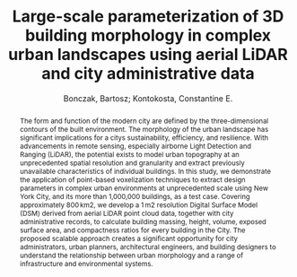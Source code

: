 ---
layout: technique
title: "Large-scale parameterization of 3D building morphology in complex urban landscapes using aerial LiDAR and city administrative data"
system_type: "False"
technique: "False"
design_study: "False"
evaluation: "False"
data: "True"
analysis: "False"
generation: "True"
curation_and_transformation: "False"
management: "False"
modeling: "False"
urban_analysis: "True"
visualization: "False"
sunlight_access: "False"
wind_ventilation: "False"
view_impact: "False"
energy: "False"
damage_and_disaster_management: "False"
climate: "False"
sound: "False"
property_cadastre: "False"
others: "True"
lookup: "False"
browse: "False"
locate: "False"
explore: "True"
identify: "False"
compare: "True"
summarize: "True"
distribution: "True"
trends: "False"
outliers: "False"
extremes: "False"
features: "True"
target_discovery: "False"
target_access: "False"
spatial_relation: "False"
buildings: "True"
streets: "False"
nature: "False"
uniform_discretization: "False"
structural_subdivision: "False"
univariate: "False"
multivariate: "False"
volumetric: "False"
temporal: "False"
sensing: "True"
statistical: "False"
simulation_based: "False"
learning_based: "False"
surveyed: "False"
site: "False"
block: "False"
multi_block: "False"
city: "True"
va_wo_model: "False"
post_model: "False"
model_integrated: "False"
assisted_models: "False"
overlay: "False"
embedded: "False"
linked: "False"
temporal_jx: "False"
spatial_jx: "False"
filter: "False"
aggregate: "True"
embed: "False"
glyphs: "False"
bar_charts: "False"
scatterplots: "False"
matrix: "False"
parallel_coordinates: "False"
map_2d: "False"
map_3d: "False"
walking: "False"
steering: "False"
selection_based: "False"
manipulation_based: "False"
distortion: "False"
ghosting: "False"
culling: "False"
birds_view: "False"
multi_view: "False"
assisted_steering: "False"
other: "False"
vr_cave: "False"
ar: "False"
desktop: "False"
mobile: "False"
case_study: "False"
user_study: "False"
statistical_evaluation: "True"
expert_interviews: "False"
key: "WLVFWDHB"
item_type: "journalArticle"
publication_year: "2019"
author: "Bonczak, Bartosz; Kontokosta, Constantine E."
publication_title: "Computers, Environment and Urban Systems"
isbn: "nan"
issn: "01989715"
doi: "10.1016/j.compenvurbsys.2018.09.004"
url_paper: "https://linkinghub.elsevier.com/retrieve/pii/S0198971518300176"
abstract_note: "nan"
date_added: "2023-01-30 00:37:26"
date_modified: "2023-01-30 00:37:26"
access_date: "2023-01-30 00:37:26"
pages: "126-142"
num_pages: "nan"
issue: "nan"
volume: "73.0"
number_of_volumes: "nan"
journal_abbreviation: "Computers, Environment and Urban Systems"
short_title: "nan"
series: "nan"
series_number: "nan"
series_text: "nan"
series_title: "nan"
publisher: "nan"
place: "nan"
language: "en"
rights: "nan"
type: "nan"
archive: "nan"
archive_location: "nan"
library_catalog: "DOI.org (Crossref)"
call_number: "nan"
extra: "nan"
notes: "nan"
link_attachments: "nan"
manual_tags: "nan"
automatic_tags: "nan"
editor: "nan"
series_editor: "nan"
translator: "nan"
contributor: "nan"
attorney_agent: "nan"
book_author: "nan"
cast_member: "nan"
commenter: "nan"
composer: "nan"
cosponsor: "nan"
counsel: "nan"
interviewer: "nan"
producer: "nan"
recipient: "nan"
reviewed_author: "nan"
scriptwriter: "nan"
words_by: "nan"
guest: "nan"
number: "nan"
edition: "nan"
running_time: "nan"
scale: "nan"
medium: "nan"
artwork_size: "nan"
filing_date: "nan"
application_number: "nan"
assignee: "nan"
issuing_authority: "nan"
country: "nan"
meeting_name: "nan"
conference_name: "nan"
court: "nan"
references: "nan"
reporter: "nan"
legal_status: "nan"
priority_numbers: "nan"
programming_language: "nan"
version: "nan"
system: "nan"
code: "nan"
code_number: "nan"
section: "nan"
session: "nan"
committee: "nan"
history: "nan"
legislative_body: "nan"
abstract: "The form and function of the modern city are defined by the three-dimensional contours of the built environment. The morphology of the urban landscape has significant implications for a citys sustainability, efficiency, and resilience. With advancements in remote sensing, especially airborne Light Detection and Ranging (LiDAR), the potential exists to model urban topography at an unprecedented spatial resolution and granularity and extract previously unavailable characteristics of individual buildings. In this study, we demonstrate the application of point-based voxelization techniques to extract design parameters in complex urban environments at unprecedented scale using New York City, and its more than 1,000,000 buildings, as a test case. Covering approximately 800 km2, we develop a 1 m2 resolution Digital Surface Model (DSM) derived from aerial LiDAR point cloud data, together with city administrative records, to calculate building massing, height, volume, exposed surface area, and compactness ratios for every building in the City. The proposed scalable approach creates a significant opportunity for city administrators, urban planners, architectural engineers, and building designers to understand the relationship between urban morphology and a range of infrastructure and environmental systems."
---
